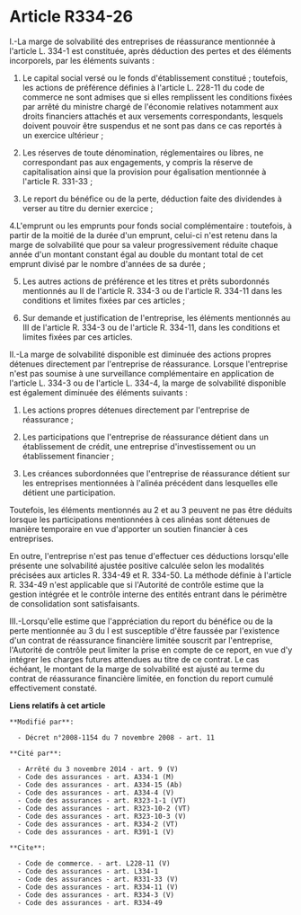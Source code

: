 # Article R334-26

I.-La marge de solvabilité des entreprises de réassurance mentionnée à l'article L. 334-1 est constituée, après déduction des
pertes et des éléments incorporels, par les éléments suivants : 

1. Le capital social versé ou le fonds d'établissement constitué ; toutefois, les actions de préférence définies à l'article
L. 228-11 du code de commerce ne sont admises que si elles remplissent les conditions fixées par arrêté du ministre chargé de
l'économie relatives notamment aux droits financiers attachés et aux versements correspondants, lesquels doivent pouvoir être
suspendus et ne sont pas dans ce cas reportés à un exercice ultérieur ; 

2. Les réserves de toute dénomination, réglementaires ou libres, ne correspondant pas aux engagements, y compris la réserve
de capitalisation ainsi que la provision pour égalisation mentionnée à l'article R. 331-33 ; 

3. Le report du bénéfice ou de la perte, déduction faite des dividendes à verser au titre du dernier exercice ; 

4.L'emprunt ou les emprunts pour fonds social complémentaire : toutefois, à partir de la moitié de la durée d'un emprunt,
celui-ci n'est retenu dans la marge de solvabilité que pour sa valeur progressivement réduite chaque année d'un montant
constant égal au double du montant total de cet emprunt divisé par le nombre d'années de sa durée ; 

5. Les autres actions de préférence et les titres et prêts subordonnés mentionnés au II de l'article R. 334-3 ou de l'article
R. 334-11 dans les conditions et limites fixées par ces articles ; 

6. Sur demande et justification de l'entreprise, les éléments mentionnés au III de l'article R. 334-3 ou de l'article R.
334-11, dans les conditions et limites fixées par ces articles. 

II.-La marge de solvabilité disponible est diminuée des actions propres détenues directement par l'entreprise de réassurance.
Lorsque l'entreprise n'est pas soumise à une surveillance complémentaire en application de l'article L. 334-3 ou de l'article
L. 334-4, la marge de solvabilité disponible est également diminuée des éléments suivants : 

1. Les actions propres détenues directement par l'entreprise de réassurance ; 

2. Les participations que l'entreprise de réassurance détient dans un établissement de crédit, une entreprise
d'investissement ou un établissement financier ; 

3. Les créances subordonnées que l'entreprise de réassurance détient sur les entreprises mentionnées à l'alinéa précédent
dans lesquelles elle détient une participation. 

Toutefois, les éléments mentionnés au 2 et au 3 peuvent ne pas être déduits lorsque les participations mentionnées à ces
alinéas sont détenues de manière temporaire en vue d'apporter un soutien financier à ces entreprises. 

En outre, l'entreprise n'est pas tenue d'effectuer ces déductions lorsqu'elle présente une solvabilité ajustée positive
calculée selon les modalités précisées aux articles R. 334-49 et R. 334-50. La méthode définie à l'article R. 334-49 n'est
applicable que si l'Autorité de contrôle estime que la gestion intégrée et le contrôle interne des entités entrant dans le
périmètre de consolidation sont satisfaisants. 

III.-Lorsqu'elle estime que l'appréciation du report du bénéfice ou de la perte mentionnée au 3 du I est susceptible d'être
faussée par l'existence d'un contrat de réassurance financière limitée souscrit par l'entreprise, l'Autorité de contrôle peut
limiter la prise en compte de ce report, en vue d'y intégrer les charges futures attendues au titre de ce contrat. Le cas
échéant, le montant de la marge de solvabilité est ajusté au terme du contrat de réassurance financière limitée, en fonction
du report cumulé effectivement constaté.

**Liens relatifs à cet article**

	**Modifié par**:

	  - Décret n°2008-1154 du 7 novembre 2008 - art. 11

	**Cité par**:

	  - Arrêté du 3 novembre 2014 - art. 9 (V)
	  - Code des assurances - art. A334-1 (M)
	  - Code des assurances - art. A334-15 (Ab)
	  - Code des assurances - art. A334-4 (V)
	  - Code des assurances - art. R323-1-1 (VT)
	  - Code des assurances - art. R323-10-2 (VT)
	  - Code des assurances - art. R323-10-3 (V)
	  - Code des assurances - art. R334-2 (VT)
	  - Code des assurances - art. R391-1 (V)

	**Cite**:

	  - Code de commerce. - art. L228-11 (V)
	  - Code des assurances - art. L334-1
	  - Code des assurances - art. R331-33 (V)
	  - Code des assurances - art. R334-11 (V)
	  - Code des assurances - art. R334-3 (V)
	  - Code des assurances - art. R334-49
